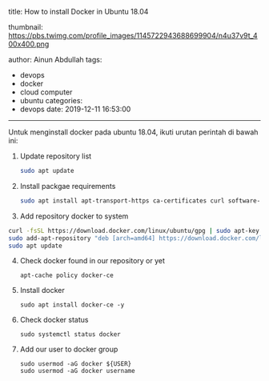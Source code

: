 title: How to install Docker in Ubuntu 18.04

thumbnail: https://pbs.twimg.com/profile_images/1145722943688699904/n4u37v9t_400x400.png

author: Ainun Abdullah
tags:

  - devops
  - docker
  - cloud computer
  - ubuntu
categories:
  - devops
date: 2019-12-11 16:53:00
---
Untuk menginstall docker pada ubuntu 18.04, ikuti urutan perintah di bawah ini:

1. Update repository list

   ```bash
   sudo apt update
   ```

2. Install packgae requirements

   ```bash
   sudo apt install apt-transport-https ca-certificates curl software-properties-common -y3. 
   ```

   <!--more-->

3.  Add repository docker to system

   ```bash
   curl -fsSL https://download.docker.com/linux/ubuntu/gpg | sudo apt-key add -
   sudo add-apt-repository "deb [arch=amd64] https://download.docker.com/linux/ubuntu bionic stable"
   sudo apt update
   ```

4. Check docker found in our repository or yet

   ```
   apt-cache policy docker-ce
   ```
   
5. Install docker

   ```
   sudo apt install docker-ce -y
   ```

6. Check docker status

   ```
   sudo systemctl status docker
   ```

7. Add our user to docker group

   ```
   sudo usermod -aG docker ${USER}
   sudo usermod -aG docker username
   ```

   